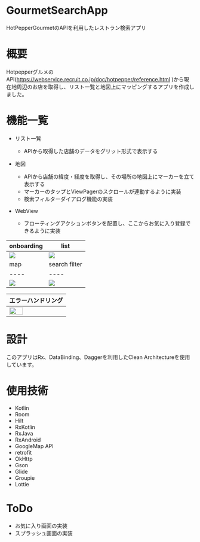 # GourmetSearchApp
HotPepperGourmetのAPIを利用したレストラン検索アプリ

# 概要

HotpepperグルメのAPI(https://webservice.recruit.co.jp/doc/hotpepper/reference.html )から現在地周辺のお店を取得し、リスト一覧と地図上にマッピングするアプリを作成しました。

# 機能一覧

- リスト一覧
   - APIから取得した店舗のデータをグリット形式で表示する

- 地図
   - APIから店舗の緯度・経度を取得し、その場所の地図上にマーカーを立て表示する
   - マーカーのタップとViewPagerのスクロールが連動するように実装
   - 検索フィルターダイアログ機能の実装

- WebView
   - フローティングアクションボタンを配置し、ここからお気に入り登録できるように実装
   
|onboarding|  list  | 
| ---- | ---- | 
|  <img src="https://user-images.githubusercontent.com/48178913/133264852-e4c43c12-0e42-4b45-985f-9194d6666c26.gif" >  | <img src="https://user-images.githubusercontent.com/48178913/133265331-79050c02-0b7e-442e-89fa-fa5afb9aab0d.gif">  | 
|  map  |  search filter  |
| ---- | ---- |
|  <img src="https://user-images.githubusercontent.com/48178913/133267236-a7ff233c-390d-4fc0-99ec-a3369c07d760.mp4" >  | <img src="https://user-images.githubusercontent.com/48178913/133266962-3040a686-6cfa-4181-ad64-acd4378b90c5.mp4">  |

|エラーハンドリング|
| ---- |
|<img src="https://user-images.githubusercontent.com/48178913/133268269-8a326fcb-1a8f-444a-b025-b68055667ab8.jpg" width=50%>|

# 設計
このアプリはRx、DataBinding、Daggerを利用したClean Architectureを使用しています。

# 使用技術
- Kotlin
- Room
- Hilt
- RxKotlin
- RxJava
- RxAndroid
- GoogleMap API
- retrofit
- OkHttp
- Gson
- Glide
- Groupie
- Lottie

# ToDo
- お気に入り画面の実装
- スプラッシュ画面の実装
